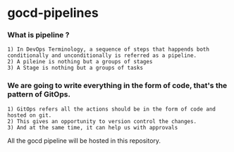 # gocd-pipelines


### What is pipeline ?
    
    1) In DevOps Terminology, a sequence of steps that happends both conditionally and unconditionally is referred as a pipeline.
    2) A pileine is nothing but a groups of stages
    3) A Stage is nothing but a groups of tasks

### We are going to write everything in the form of code, that's the pattern of GitOps.
    1) GitOps refers all the actions should be in the form of code and hosted on git.
    2) This gives an opportunity to version control the changes.
    3) And at the same time, it can help us with approvals


All the gocd pipeline will be hosted in this repository.


